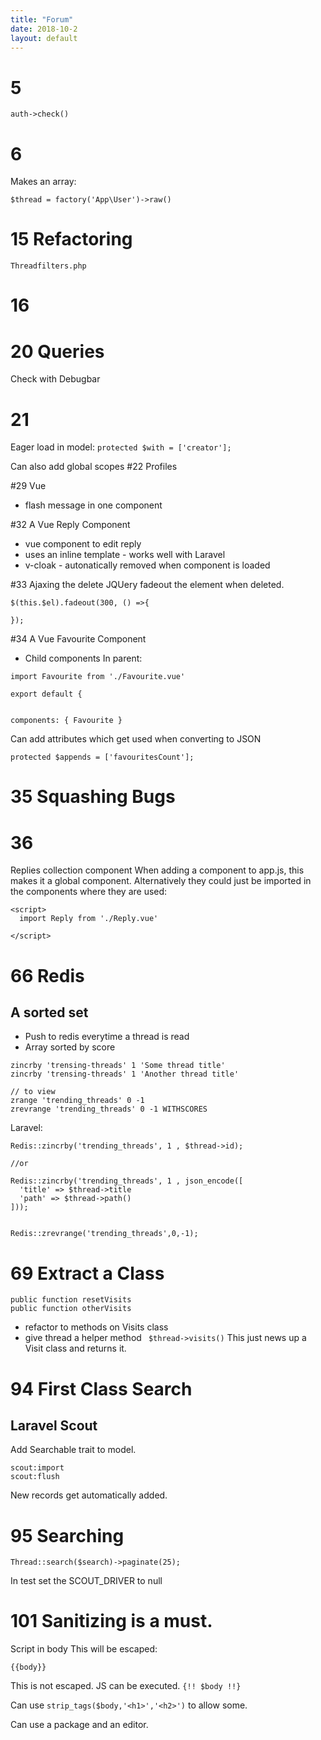 ```yaml
---
title: "Forum"
date: 2018-10-2
layout: default
---
```


# 5
```auth->check()```

# 6 

Makes an array:

```
$thread = factory('App\User')->raw()
```

# 15 Refactoring

```Threadfilters.php```


# 16

# 20 Queries
Check with Debugbar

# 21
Eager load in model:
```protected $with = ['creator'];```

Can also add global scopes
#22 Profiles


#29 Vue
* flash message in one component

#32 A Vue Reply Component

* vue component to edit reply
* uses an inline template  - works well with Laravel
* v-cloak - autonatically removed when component is loaded

#33 Ajaxing the delete
JQUery fadeout the element when deleted.

```
$(this.$el).fadeout(300, () =>{

});
```
#34 A Vue Favourite Component

* Child components
In parent:

```
import Favourite from './Favourite.vue'

export default {


components: { Favourite }

```
Can add attributes which get used when converting to JSON

```
protected $appends = ['favouritesCount'];
```

# 35 Squashing Bugs

# 36

Replies collection component
When adding a component to app.js, this makes it a global component.
Alternatively they could just be imported in the components where they are used:

```
<script>
  import Reply from './Reply.vue'

</script>

```
# 66 Redis

## A sorted set

* Push to redis everytime a thread is read
* Array sorted by score
```
zincrby 'trensing-threads' 1 'Some thread title'
zincrby 'trensing-threads' 1 'Another thread title'

// to view
zrange 'trending_threads' 0 -1
zrevrange 'trending_threads' 0 -1 WITHSCORES

```

Laravel:

```
Redis::zincrby('trending_threads', 1 , $thread->id);

//or

Redis::zincrby('trending_threads', 1 , json_encode([
  'title' => $thread->title
  'path' => $thread->path()
]));


Redis::zrevrange('trending_threads',0,-1);
```







# 69 Extract a Class
```
public function resetVisits
public function otherVisits
```

* refactor to methods on Visits class
* give thread a helper method ``` $thread->visits()```
This just news up a Visit class and returns it.

# 94 First Class Search
## Laravel Scout
Add Searchable trait to model.
```
scout:import
scout:flush
```
New records get automatically added.

# 95 Searching

```
Thread::search($search)->paginate(25);
```

In test set the SCOUT_DRIVER to null


# 101 Sanitizing is a must.

Script in body
This will be escaped:

```
{{body}}
```

This is not escaped. JS can be executed.
```{!! $body !!}``` 


Can use ```strip_tags($body,'<h1>','<h2>')``` to allow some.

Can use a package and an editor.












